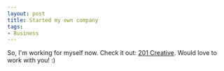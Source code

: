 ```yaml
---
layout: post
title: Started my own company
tags:
- Business
---
```

So, I'm working for myself now.  Check it out: [201 Creative](http://201creative.com).  Would love to work with you! :)

